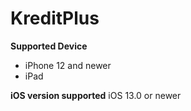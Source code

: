 # KreditPlus

**Supported Device**
- iPhone 12 and newer
- iPad

**iOS version supported**
iOS 13.0 or newer
